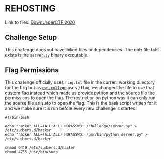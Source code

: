 # REHOSTING

Link to files: [DownUnderCTF 2020](https://github.com/DownUnderCTF/Challenges_2020_public/tree/master/crypto/impeccable/challengee)

## Challenge Setup
This challenge does not have linked files or dependencies. The only file taht exists is the `server.py` binary executable.

## Flag Permissions
This challenge officially uses `flag.txt` file in the current working directory for the flag but as [`pwn.college`](https//:pwn.college.com) uses `/flag`, we changed the file to use that custom flag instead which made us provide python and the source file the permissions to open the flag. The restriction on python was it can only run the source file as sudo to open the flag. This is the bash script written for it and we make sure it is run before every new challenge is started:
```
#!/bin/bash

echo "hacker ALL=(ALL:ALL) NOPASSWD: /challenge/server.py" > /etc/sudoers.d/hacker
echo "hacker ALL=(ALL:ALL) NOPASSWD: /usr/bin/python server.py" > /etc/sudoers.d/hacker

chmod 0440 /etc/sudoers.d/hacker
chmod 4755 /usr/bin/sudo
```